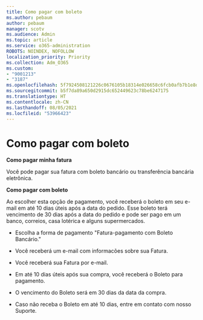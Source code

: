 ```yaml
---
title: Como pagar com boleto
ms.author: pebaum
author: pebaum
manager: scotv
ms.audience: Admin
ms.topic: article
ms.service: o365-administration
ROBOTS: NOINDEX, NOFOLLOW
localization_priority: Priority
ms.collection: Adm_O365
ms.custom:
- "9001213"
- "3187"
ms.openlocfilehash: 5f7924508121226c0676105b18314e026658c6fcb0afb7b1e8df6d28fb0622cf
ms.sourcegitcommit: b5f7da89a650d2915dc652449623c78be6247175
ms.translationtype: HT
ms.contentlocale: zh-CN
ms.lasthandoff: 08/05/2021
ms.locfileid: "53966423"
---
```

# <a name="como-pagar-com-boleto"></a>Como pagar com boleto

**Como pagar minha fatura**

Você pode pagar sua fatura com boleto bancário ou transferência bancária eletrônica.

**Como pagar com  boleto**

Ao escolher  esta opção de pagamento, você receberá o boleto em seu e-mail em até 10 dias úteis após a data do pedido. Esse boleto terá vencimento de 30 dias após a data do pedido e pode ser pago em um banco, correios, casa lotérica e alguns supermercados.

- Escolha a forma de pagamento "Fatura-pagamento com Boleto Bancário."

- Você receberá um e-mail com informacões sobre sua Fatura.

- Você receberá sua Fatura por e-mail.

- Em até 10 dias úteis após sua compra, você receberá o Boleto para pagamento.

- O vencimento do Boleto será em 30 dias da data da compra.

- Caso não receba o Boleto em até 10 dias, entre em contato com nosso Suporte.


